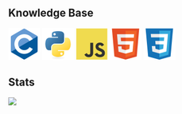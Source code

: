 <h2> Knowledge Base </h2>
<p align="left">
 <img src="https://github.com/devicons/devicon/blob/master/icons/c/c-original.svg" width="64" height="64"/>
 <img src="https://github.com/devicons/devicon/blob/master/icons/python/python-original.svg" width="64" height="64"/>
 <img src="https://github.com/devicons/devicon/blob/master/icons/javascript/javascript-original.svg" width="64" height="64"/>
 <img src="https://github.com/devicons/devicon/blob/master/icons/html5/html5-original.svg" width="64" height="64"/>
 <img src="https://github.com/devicons/devicon/blob/master/icons/css3/css3-original.svg" width="64" height="64"/>
</p>

<h2> Stats </h2>
<a href="https://github.com/dav-med">
  <img height="180em" src="https://github-readme-stats.vercel.app/api?username=dav-med&theme=swift&show_icons=true" />
</a>
